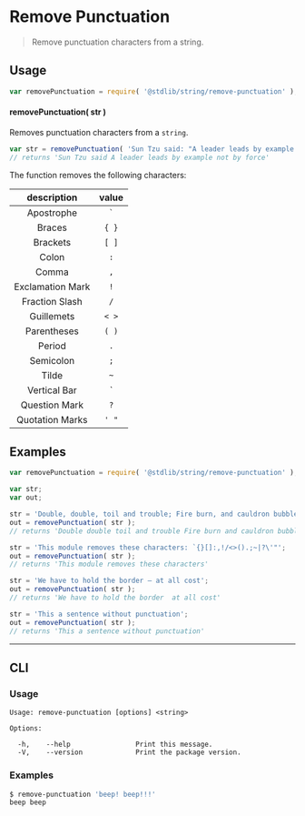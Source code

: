 # Remove Punctuation

> Remove punctuation characters from a string.


<section class="intro">

</section>

<!-- /.intro -->


<section class="usage">

## Usage

``` javascript
var removePunctuation = require( '@stdlib/string/remove-punctuation' );
```

#### removePunctuation( str )

Removes punctuation characters from a `string`.


``` javascript
var str = removePunctuation( 'Sun Tzu said: "A leader leads by example not by force."' );
// returns 'Sun Tzu said A leader leads by example not by force'
```

The function removes the following characters:

| description      | value   |
|:----------------:|:-------:|
| Apostrophe       | `` ` `` |
| Braces           | `{ }`   |
| Brackets         | `[ ]`   |
| Colon            | `:`     |
| Comma            | `,`     |
| Exclamation Mark | `!`     |
| Fraction Slash   | `/`     |
| Guillemets       | `< >`   |
| Parentheses      | `( )`   |
| Period           | `.`     |
| Semicolon        | `;`     |
| Tilde            | `~`     |
| Vertical Bar     | `|`     |
| Question Mark    | `?`     |
| Quotation Marks  | `' "`   |

</section>

<!-- /.usage -->


<section class="examples">

## Examples

``` javascript
var removePunctuation = require( '@stdlib/string/remove-punctuation' );

var str;
var out;

str = 'Double, double, toil and trouble; Fire burn, and cauldron bubble!';
out = removePunctuation( str );
// returns 'Double double toil and trouble Fire burn and cauldron bubble'

str = 'This module removes these characters: `{}[]:,!/<>().;~|?\'"';
out = removePunctuation( str );
// returns 'This module removes these characters'

str = 'We have to hold the border – at all cost';
out = removePunctuation( str );
// returns 'We have to hold the border  at all cost'

str = 'This a sentence without punctuation';
out = removePunctuation( str );
// returns 'This a sentence without punctuation'
```

</section>

<!-- /.examples -->


---

<section class="cli">

## CLI

<section class="usage">

### Usage

``` text
Usage: remove-punctuation [options] <string>

Options:

  -h,    --help                Print this message.
  -V,    --version             Print the package version.
```

</section>

<!-- /.usage -->


<section class="examples">

### Examples

``` bash
$ remove-punctuation 'beep! beep!!!'
beep beep
```

</section>

<!-- /.examples -->

</section>

<!-- /.cli -->


<section class="links">

</section>

<!-- /.links -->
